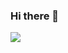 ### Hi there 👋
<a href="https://www.instagram.com/minhun_kang/" target="_blank"><img src="https://img.shields.io/badge/minhun_kang-#E4405F?style=plastic&logo=Instagram&logoColor=#E4405F"/></a>

<!--
**kangminhun/kangminhun** is a ✨ _special_ ✨ repository because its `README.md` (this file) appears on your GitHub profile.

Here are some ideas to get you started:

- 🔭 I’m currently working on ...
- 🌱 I’m currently learning ...
- 👯 I’m looking to collaborate on ...
- 🤔 I’m looking for help with ...
- 💬 Ask me about ...
- 📫 How to reach me: ...
- 😄 Pronouns: ...
- ⚡ Fun fact: ...
-->
